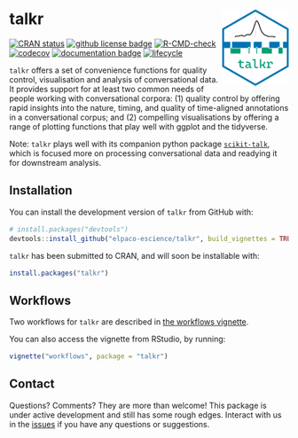 
# talkr <a href="https://elpaco-escience.github.io/talkr/"><img src="man/figures/logo.png" align="right" height="138" /></a>

<!-- badges: start -->
[![CRAN status](https://www.r-pkg.org/badges/version/talkr)](https://cran.r-project.org/package=talkr)
[![github license badge](https://img.shields.io/github/license/elpaco-escience/talkr)](https://github.com/elpaco-escience/talkr)
[![R-CMD-check](https://github.com/elpaco-escience/talkr/actions/workflows/R-CMD-check.yaml/badge.svg)](https://github.com/elpaco-escience/talkr/actions/workflows/R-CMD-check.yaml)  [![codecov](https://codecov.io/github/elpaco-escience/talkr/graph/badge.svg?token=MTA2S1LLGH)](https://app.codecov.io/github/elpaco-escience/talkr)
[![documentation badge](https://img.shields.io/badge/pkgdown-documentation-khaki)](https://elpaco-escience.github.io/talkr/)
[![lifecycle](https://img.shields.io/badge/lifecycle-maturing-blue.svg)](https://lifecycle.r-lib.org/articles/stages.html#maturing)
<!-- badges: end -->

`talkr` offers a set of convenience functions for quality control, visualisation and analysis of conversational data.
It provides support for at least two common needs of people working with conversational corpora:
(1) quality control by offering rapid insights into the nature, timing, and quality of time-aligned annotations in a conversational corpus; and
(2) compelling visualisations by offering a range of plotting functions that play well with ggplot and the tidyverse. 

Note: `talkr` plays well with its companion python package [`scikit-talk`](https://github.com/elpaco-escience/scikit-talk), which is focused more on processing conversational data and readying it for downstream analysis.

## Installation

You can install the development version of `talkr` from GitHub with:

``` r
# install.packages("devtools")
devtools::install_github("elpaco-escience/talkr", build_vignettes = TRUE)
```

`talkr` has been submitted to CRAN, and will soon be installable with:
```r
install.packages("talkr")
```

## Workflows

Two workflows for `talkr` are described in [the workflows vignette](https://elpaco-escience.github.io/talkr/articles/workflows.html).


You can also access the vignette from RStudio, by running:

``` r
vignette("workflows", package = "talkr")
```

## Contact

Questions? Comments? They are more than welcome!
This package is under active development and still has some rough edges.
Interact with us in the [issues](https://github.com/elpaco-escience/talkr/issues) if you have any questions or suggestions.
